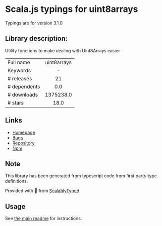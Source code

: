 
# Scala.js typings for uint8arrays

Typings are for version 3.1.0

## Library description:
Utility functions to make dealing with Uint8Arrays easier

|                    |                 |
| ------------------ | :-------------: |
| Full name          | uint8arrays |
| Keywords           | - |
| # releases         | 21 |
| # dependents       | 0.0 |
| # downloads        | 1375238.0 |
| # stars            | 18.0 |

## Links
- [Homepage](https://github.com/achingbrain/uint8arrays)
- [Bugs](https://github.com/achingbrain/uint8arrays/issues)
- [Repository](https://github.com/achingbrain/uint8arrays)
- [Npm](https://www.npmjs.com/package/uint8arrays)
    


## Note
This library has been generated from typescript code from first party type definitions.

Provided with :purple_heart: from [ScalablyTyped](https://github.com/oyvindberg/ScalablyTyped)

## Usage
See [the main readme](../../readme.md) for instructions.


